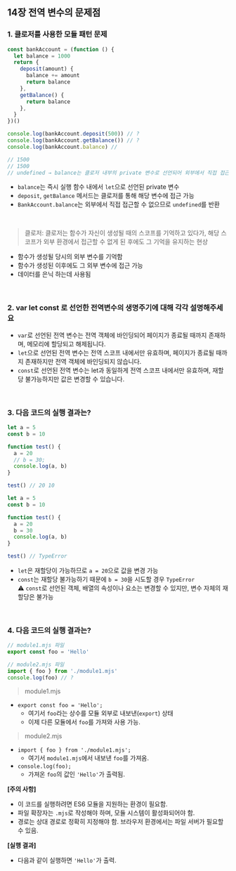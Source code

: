## 14장 전역 변수의 문제점

### 1. 클로저를 사용한 모듈 패턴 문제

```js
const bankAccount = (function () {
  let balance = 1000
  return {
    deposit(amount) {
      balance += amount
      return balance
    },
    getBalance() {
      return balance
    },
  }
})()

console.log(bankAccount.deposit(500)) // ?
console.log(bankAccount.getBalance()) // ?
console.log(bankAccount.balance) //

// 1500
// 1500
// undefined → balance는 클로저 내부의 private 변수로 선언되어 외부에서 직접 접근 ❌
```

- `balance`는 즉시 실행 함수 내에서 `let`으로 선언된 private 변수
- `deposit`, `getBalance` 메서드는 클로저를 통해 해당 변수에 접근 가능
- `BankAccount.balance`는 외부에서 직접 접근할 수 없으므로 `undefined`를 반환

<br>

> 클로저: 클로저는 함수가 자신이 생성될 때의 스코프를 기억하고 있다가, 해당 스코프가 외부 환경에서 접근할 수 없게 된 후에도 그 기억을 유지하는 현상

- 함수가 생성될 당시의 외부 변수를 기억함
- 함수가 생성된 이후에도 그 외부 변수에 접근 가능
- 데이터를 은닉 하는데 사용됨

<br>

### 2. var let const 로 선언한 전역변수의 생명주기에 대해 각각 설명해주세요

- `var`로 선언된 전역 변수는 전역 객체에 바인딩되어 페이지가 종료될 때까지 존재하며, 메모리에 할당되고 해제됩니다.
- `let`으로 선언된 전역 변수는 전역 스코프 내에서만 유효하며, 페이지가 종료될 때까지 존재하지만 전역 객체에 바인딩되지 않습니다.
- `const`로 선언된 전역 변수는 let과 동일하게 전역 스코프 내에서만 유효하며, 재할당 불가능하지만 값은 변경할 수 있습니다.

<br>

### 3. 다음 코드의 실행 결과는?

```js
let a = 5
const b = 10

function test() {
  a = 20
  // b = 30;
  console.log(a, b)
}

test() // 20 10
```

```js
let a = 5
const b = 10

function test() {
  a = 20
  b = 30
  console.log(a, b)
}

test() // TypeError
```

- `let`은 재할당이 가능하므로 `a = 20`으로 값을 변경 가능
- `const`는 재할당 불가능하기 때문에 `b = 30`을 시도할 경우 `TypeError` <br>
  ⚠️ `const`로 선언된 객체, 배열의 속성이나 요소는 변경할 수 있지만, 변수 자체의 재할당은 불가능

<br>

### 4. 다음 코드의 실행 결과는?

```js
// module1.mjs 파일
export const foo = 'Hello'
```

```js
// module2.mjs 파일
import { foo } from './module1.mjs'
console.log(foo) // ?
```

> module1.mjs

- `export const foo = 'Hello';`
  - 여기서 `foo`라는 상수를 모듈 외부로 내보낸(`export`) 상태
  - 이제 다른 모듈에서 `foo`를 가져와 사용 가능.

> module2.mjs

- `import { foo } from './module1.mjs';`
  - 여기서 `module1.mjs`에서 내보낸 `foo`를 가져옴.
- `console.log(foo);`
  - 가져온 `foo`의 값인 `'Hello'`가 출력됨.

**[주의 사항]**

- 이 코드를 실행하려면 ES6 모듈을 지원하는 환경이 필요함.
- 파일 확장자는 `.mjs`로 작성해야 하며, 모듈 시스템이 활성화되어야 함.
- 경로는 상대 경로로 정확히 지정해야 함. 브라우저 환경에서는 파일 서버가 필요할 수 있음.

**[실행 결과]**

- 다음과 같이 실행하면 `'Hello'`가 출력.
